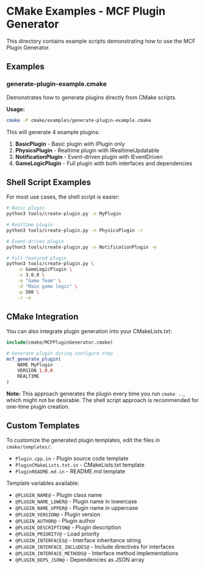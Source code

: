# CMake Examples - MCF Plugin Generator

This directory contains example scripts demonstrating how to use the MCF Plugin Generator.

## Examples

### generate-plugin-example.cmake

Demonstrates how to generate plugins directly from CMake scripts.

**Usage:**
```bash
cmake -P cmake/examples/generate-plugin-example.cmake
```

This will generate 4 example plugins:
1. **BasicPlugin** - Basic plugin with IPlugin only
2. **PhysicsPlugin** - Realtime plugin with IRealtimeUpdatable
3. **NotificationPlugin** - Event-driven plugin with IEventDriven
4. **GameLogicPlugin** - Full plugin with both interfaces and dependencies

## Shell Script Examples

For most use cases, the shell script is easier:

```bash
# Basic plugin
python3 tools/create-plugin.py -n MyPlugin

# Realtime plugin
python3 tools/create-plugin.py -n PhysicsPlugin -r

# Event-driven plugin
python3 tools/create-plugin.py -n NotificationPlugin -e

# Full-featured plugin
python3 tools/create-plugin.py \
    -n GameLogicPlugin \
    -v 3.0.0 \
    -a "Game Team" \
    -d "Main game logic" \
    -p 500 \
    -r -e
```

## CMake Integration

You can also integrate plugin generation into your CMakeLists.txt:

```cmake
include(cmake/MCFPluginGenerator.cmake)

# Generate plugin during configure step
mcf_generate_plugin(
    NAME MyPlugin
    VERSION 1.0.0
    REALTIME
)
```

**Note:** This approach generates the plugin every time you run `cmake ..`, which might not be desirable. The shell script approach is recommended for one-time plugin creation.

## Custom Templates

To customize the generated plugin templates, edit the files in `cmake/templates/`:
- `Plugin.cpp.in` - Plugin source code template
- `PluginCMakeLists.txt.in` - CMakeLists.txt template
- `PluginREADME.md.in` - README.md template

Template variables available:
- `@PLUGIN_NAME@` - Plugin class name
- `@PLUGIN_NAME_LOWER@` - Plugin name in lowercase
- `@PLUGIN_NAME_UPPER@` - Plugin name in uppercase
- `@PLUGIN_VERSION@` - Plugin version
- `@PLUGIN_AUTHOR@` - Plugin author
- `@PLUGIN_DESCRIPTION@` - Plugin description
- `@PLUGIN_PRIORITY@` - Load priority
- `@PLUGIN_INTERFACES@` - Interface inheritance string
- `@PLUGIN_INTERFACE_INCLUDES@` - Include directives for interfaces
- `@PLUGIN_INTERFACE_METHODS@` - Interface method implementations
- `@PLUGIN_DEPS_JSON@` - Dependencies as JSON array
